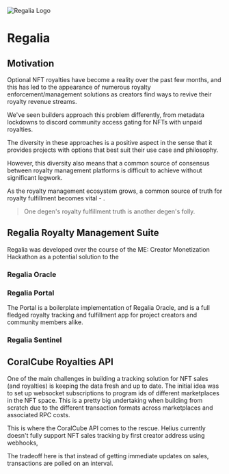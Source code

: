 ![Regalia Logo](https://i.imgur.com/9Bp9Irol.png)
# Regalia
## Motivation
Optional NFT royalties have become a reality over the past few months, and this has led to the appearance of numerous royalty enforcement/management solutions as creators find ways to revive their royalty revenue streams.

We've seen builders approach this problem differently, from metadata lockdowns to discord community access gating for NFTs with unpaid royalties.

The diversity in these approaches is a positive aspect in the sense that it provides projects with options that best suit their use case and philosophy.

However, this diversity also means that a common source of consensus between royalty management platforms is difficult to achieve without significant legwork. 

As the royalty management ecosystem grows, a common source of truth for royalty fulfillment becomes vital - .

> One degen's royalty fulfillment truth is another degen's folly.

## Regalia Royalty Management Suite
Regalia was developed over the course of the ME: Creator Monetization Hackathon as a potential solution to the 

### Regalia Oracle


### Regalia Portal
The Portal is a boilerplate implementation of Regalia Oracle, and is a full fledged royalty tracking and fulfillment app for project creators and community members alike.

### Regalia Sentinel


## CoralCube Royalties API

One of the main challenges in building a tracking solution for NFT sales (and royalties) is keeping the data fresh and up to date. The initial idea was to set up websocket subscriptions to program ids of different marketplaces in the NFT space. This is a pretty big undertaking when building from scratch due to the different transaction formats across marketplaces and associated RPC costs.

  

This is where the CoralCube API comes to the rescue. Helius currently doesn't fully support NFT sales tracking by first creator address using webhooks,

  

The tradeoff here is that instead of getting immediate updates on sales, transactions are polled on an interval.

  

##